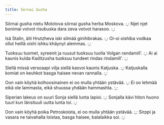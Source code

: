 ```yaml
---
title: Sörnai Gusha
---
```

Sörnai gusha nietu Molotova
sörnai gusha herba Moskova. 
:,: Njet njet bonimai votvot risubuska 
dara zeva votvot harasoo. :,:

Isä Stalin, äiti Hrutzheva 
iski silmää ginihibrakas. 
:,: Oi-oi oishiba vodkaa ollut heillä 
oishi ishku khäynyt alemmas. :,:

Tuoksuu tuomet, syreenit ja ruusut 
tuoksuu tuolla Volgan randamill'. 
:,: Ai ai kaunis kulda Kaditzusha 
tuoksuu tundeet rindas rindamill'. :,:

Siellä missä versoaapi vilja
siellä kasvoi kaunis Katjuska. 
:,: Katjuskalla komiat on keuhkot 
basga haisee nevan rannalla. :,:

Oon vain köyhä kolhoosinainen 
ei oo mulla yhtään ystävää. 
:,: Ei oo lehmää eikä ole lammasta, 
eikä shuussa yhdään hammashta. :,:

Siperian lakeus on suuri 
Sonja siellä lunta lapioi. 
:,: Sonjalla kävi hiton huono tuuri 
kun länsituuli uutta lunta toi. :,: 

Oon vain köyhä poika Petroskoista, 
ei oo mulla yhtään ystävää. 
:,: Sirppi ja vasara ne taivahalla loistaa, 
basga haisee, balalaikka soi. :,:
